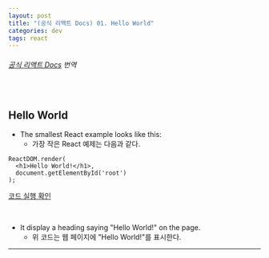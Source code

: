 ```yaml
---
layout: post
title: "(공식 리액트 Docs) 01. Hello World"
categories: dev
tags: react
---
```


###### [공식 리액트 Docs](https://reactjs.org/docs/hello-world.html) 번역

<br>

## Hello World

- The smallest React example looks like this:
  - 가장 작은 React 예제는 다음과 같다.

```react
ReactDOM.render(
  <h1>Hello World!</h1>,
  document.getElementById('root')
);
```

[코드 실행 확인](https://reactjs.org/redirect-to-codepen/hello-world)

<br>

- It display a heading saying "Hello World!" on the page.
  - 위 코드는 웹 페이지에 "Hello World!"를 표시한다.

------

<br>